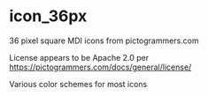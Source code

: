 # icon_36px
36 pixel square MDI icons from pictogrammers.com

License appears to be Apache 2.0 per https://pictogrammers.com/docs/general/license/

Various color schemes for most icons
